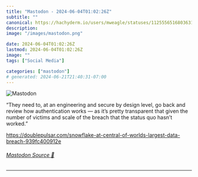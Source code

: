 ```yaml
---
title: "Mastodon - 2024-06-04T01:02:26Z"
subtitle: ""
canonical: https://hachyderm.io/users/mweagle/statuses/112555651680363181
description:
image: "/images/mastodon.png"

date: 2024-06-04T01:02:26Z
lastmod: 2024-06-04T01:02:26Z
image: ""
tags: ["Social Media"]

categories: ["mastodon"]
# generated: 2024-06-21T21:40:31-07:00
---
```

![Mastodon](/images/mastodon.png)

<p>“They need to, at an engineering and secure by design level, go back and review how authentication works — as it’s pretty transparent that given the number of victims and scale of the breach that the status quo hasn’t worked.”</p><p><a href="https://doublepulsar.com/snowflake-at-central-of-worlds-largest-data-breach-939fc400912e" target="_blank" rel="nofollow noopener noreferrer" translate="no"><span class="invisible">https://</span><span class="ellipsis">doublepulsar.com/snowflake-at-</span><span class="invisible">central-of-worlds-largest-data-breach-939fc400912e</span></a></p>


###### [Mastodon Source 🐘](https://hachyderm.io/@mweagle/112555651680363181)

___
